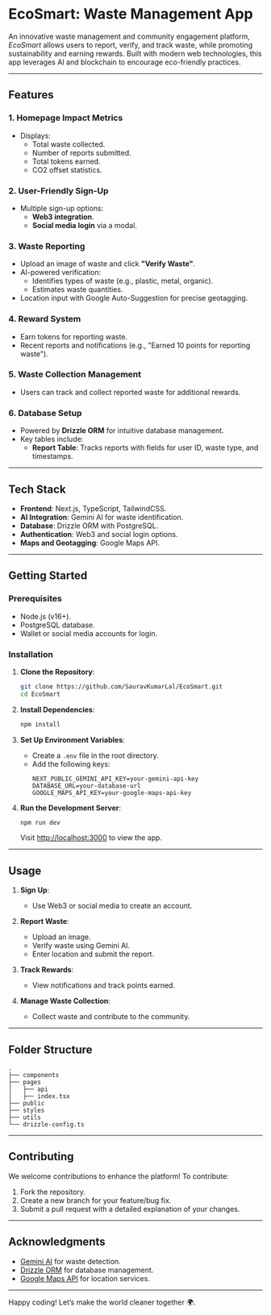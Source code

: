 # EcoSmart: Waste Management App

An innovative waste management and community engagement platform, *EcoSmart* allows users to report, verify, and track waste, while promoting sustainability and earning rewards. Built with modern web technologies, this app leverages AI and blockchain to encourage eco-friendly practices.

---

## Features

### 1. **Homepage Impact Metrics**
   - Displays:
     - Total waste collected.
     - Number of reports submitted.
     - Total tokens earned.
     - CO2 offset statistics.

### 2. **User-Friendly Sign-Up**
   - Multiple sign-up options:
     - **Web3 integration**.
     - **Social media login** via a modal.

### 3. **Waste Reporting**
   - Upload an image of waste and click **"Verify Waste"**.
   - AI-powered verification:
     - Identifies types of waste (e.g., plastic, metal, organic).
     - Estimates waste quantities.
   - Location input with Google Auto-Suggestion for precise geotagging.

### 4. **Reward System**
   - Earn tokens for reporting waste.
   - Recent reports and notifications (e.g., "Earned 10 points for reporting waste").

### 5. **Waste Collection Management**
   - Users can track and collect reported waste for additional rewards.

### 6. **Database Setup**
   - Powered by **Drizzle ORM** for intuitive database management.
   - Key tables include:
     - **Report Table**: Tracks reports with fields for user ID, waste type, and timestamps.

---

## Tech Stack

- **Frontend**: Next.js, TypeScript, TailwindCSS.
- **AI Integration**: Gemini AI for waste identification.
- **Database**: Drizzle ORM with PostgreSQL.
- **Authentication**: Web3 and social login options.
- **Maps and Geotagging**: Google Maps API.

---

## Getting Started

### Prerequisites
- Node.js (v16+).
- PostgreSQL database.
- Wallet or social media accounts for login.

### Installation

1. **Clone the Repository**:
   ```bash
   git clone https://github.com/SauravKumarLal/EcoSmart.git
   cd EcoSmart
   ```

2. **Install Dependencies**:
   ```bash
   npm install
   ```

3. **Set Up Environment Variables**:
   - Create a `.env` file in the root directory.
   - Add the following keys:
     ```env
     NEXT_PUBLIC_GEMINI_API_KEY=your-gemini-api-key
     DATABASE_URL=your-database-url
     GOOGLE_MAPS_API_KEY=your-google-maps-api-key
     ```

4. **Run the Development Server**:
   ```bash
   npm run dev
   ```
   Visit [http://localhost:3000](http://localhost:3000) to view the app.

---

## Usage

1. **Sign Up**:
   - Use Web3 or social media to create an account.

2. **Report Waste**:
   - Upload an image.
   - Verify waste using Gemini AI.
   - Enter location and submit the report.

3. **Track Rewards**:
   - View notifications and track points earned.

4. **Manage Waste Collection**:
   - Collect waste and contribute to the community.

---

## Folder Structure
```
.
├── components
├── pages
│   ├── api
│   ├── index.tsx
├── public
├── styles
├── utils
└── drizzle-config.ts
```

---

## Contributing
We welcome contributions to enhance the platform! To contribute:

1. Fork the repository.
2. Create a new branch for your feature/bug fix.
3. Submit a pull request with a detailed explanation of your changes.

---

## Acknowledgments
- [Gemini AI](https://gemini-ai.com) for waste detection.
- [Drizzle ORM](https://drizzle-orm.com) for database management.
- [Google Maps API](https://developers.google.com/maps) for location services.

---

Happy coding! Let’s make the world cleaner together 🌍.

